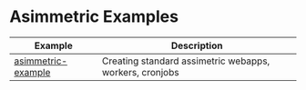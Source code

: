 # Asimmetric Examples

| Example | Description |
|-----|--------|
| [asimmetric-example](asimmetric-example) | Creating standard assimetric webapps, workers, cronjobs |
